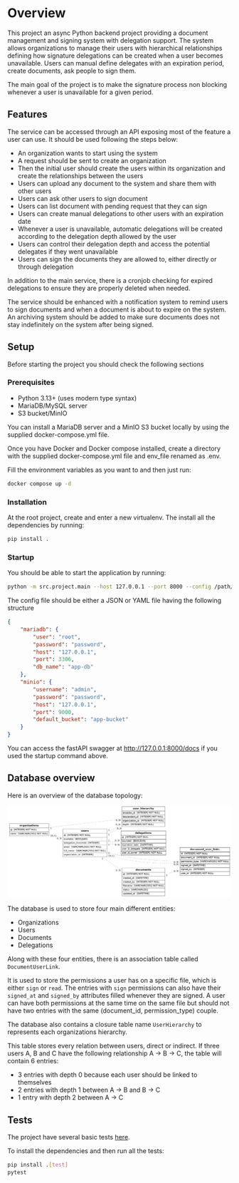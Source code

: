 # Overview

This project an async Python backend project providing a document management and signing system with delegation support. The system allows organizations to manage their users with hierarchical relationships defining how signature delegations can be created when a user becomes unavailable. Users can manual define delegates with an expiration period, create documents, ask people to sign them.

The main goal of the project is to make the signature process non blocking whenever a user is unavailable for a given period.

## Features

The service can be accessed through an API exposing most of the feature a user can use. It should be used following the steps below:

- An organization wants to start using the system
- A request should be sent to create an organization
- Then the initial user should create the users within its organization and create the relationships between the users
- Users can upload any document to the system and share them with other users
- Users can ask other users to sign document
- Users can list document with pending request that they can sign
- Users can create manual delegations to other users with an expiration date
- Whenever a user is unavailable, automatic delegations will be created according to the delegation depth allowed by the user
- Users can control their delegation depth and access the potential delegates if they went unavailable
- Users can sign the documents they are allowed to, either directly or through delegation

In addition to the main service, there is a cronjob checking for expired delegations to ensure they are properly deleted when needed.

The service should be enhanced with a notification system to remind users to sign documents and when a document is about to expire on the system.
An archiving system should be added to make sure documents does not stay indefinitely on the system after being signed.

## Setup

Before starting the project you should check the following sections

### Prerequisites

- Python 3.13+ (uses modern type syntax)
- MariaDB/MySQL server
- S3 bucket/MinIO

You can install a MariaDB server and a MinIO S3 bucket locally by using the supplied docker-compose.yml file.

Once you have Docker and Docker compose installed, create a directory with the supplied docker-compose.yml file and env_file renamed as .env.

Fill the environment variables as you want to and then just run:

```bash
docker compose up -d
```

### Installation

At the root project, create and enter a new virtualenv.
The install all the dependencies by running:

```bash
pip install .
```

### Startup

You should be able to start the application by running:

```bash
python -m src.project.main --host 127.0.0.1 --port 8000 --config /path/to/config
```

The config file should be either a JSON or YAML file having the following structure

```json
{
    "mariadb": {
        "user": "root",
        "password": "password",
        "host": "127.0.0.1",
        "port": 3306,
        "db_name": "app-db"
    },
    "minio": {
        "username": "admin",
        "password": "password",
        "host": "127.0.0.1",
        "port": 9000,
        "default_bucket": "app-bucket"
    }
}
```

You can access the fastAPI swagger at http://127.0.0.1:8000/docs if you used the startup command above.

## Database overview

Here is an overview of the database topology:

![Database topology](docs/diagram.png)

The database is used to store four main different entities:
- Organizations
- Users
- Documents
- Delegations

Along with these four entities, there is an association table called `DocumentUserLink`.

It is used to store the permissions a user has on a specific file, which is either `sign` or `read`. The entries with `sign` permissions can also have their `signed_at` and `signed_by` attributes filled whenever they are signed. A user can have both permissions at the same time on the same file but should not have two entries with the same (document_id, permission_type) couple.

The database also contains a closure table name `UserHierarchy` to represents each organizations hierarchy.

This table stores every relation between users, direct or indirect. If three users A, B and C have the following relationship A -> B -> C, the table will contain 6 entries:
- 3 entries with depth 0 because each user should be linked to themselves
- 2 entries with depth 1 between A -> B and B -> C
- 1 entry with depth 2 between A -> C

## Tests

The project have several basic tests [here](tests/).

To install the dependencies and then run all the tests:

```bash
pip install .[test]
pytest
```
